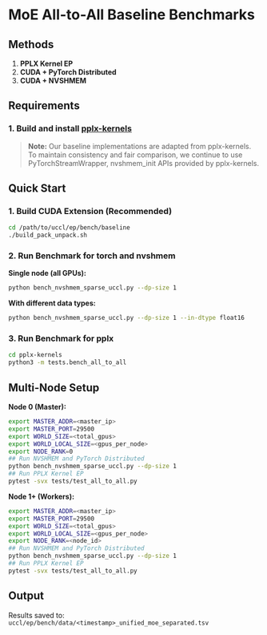 # MoE All-to-All Baseline Benchmarks

## Methods

1. **PPLX Kernel EP**  
2. **CUDA + PyTorch Distributed**  
3. **CUDA + NVSHMEM**  



## Requirements
### 1. Build and install [pplx-kernels](https://github.com/perplexityai/pplx-kernels)

> **Note:** Our baseline implementations are adapted from pplx-kernels. To maintain consistency and fair comparison, we continue to use PyTorchStreamWrapper, nvshmem_init APIs provided by pplx-kernels.

## Quick Start


### 1. Build CUDA Extension (Recommended)

```bash
cd /path/to/uccl/ep/bench/baseline
./build_pack_unpack.sh
```

### 2. Run Benchmark for torch and nvshmem 

**Single node (all GPUs):**
```bash
python bench_nvshmem_sparse_uccl.py --dp-size 1
```

**With different data types:**
```bash
python bench_nvshmem_sparse_uccl.py --dp-size 1 --in-dtype float16
```

### 3. Run Benchmark for pplx 

```bash
cd pplx-kernels
python3 -m tests.bench_all_to_all
```


## Multi-Node Setup

**Node 0 (Master):**
```bash
export MASTER_ADDR=<master_ip>
export MASTER_PORT=29500
export WORLD_SIZE=<total_gpus>
export WORLD_LOCAL_SIZE=<gpus_per_node>
export NODE_RANK=0
## Run NVSHMEM and PyTorch Distributed
python bench_nvshmem_sparse_uccl.py --dp-size 1
## Run PPLX Kernel EP
pytest -svx tests/test_all_to_all.py 
```



**Node 1+ (Workers):**
```bash
export MASTER_ADDR=<master_ip>
export MASTER_PORT=29500
export WORLD_SIZE=<total_gpus>
export WORLD_LOCAL_SIZE=<gpus_per_node>
export NODE_RANK=<node_id>
## Run NVSHMEM and PyTorch Distributed
python bench_nvshmem_sparse_uccl.py --dp-size 1
## Run PPLX Kernel EP
pytest -svx tests/test_all_to_all.py 
```

## Output

Results saved to: `uccl/ep/bench/data/<timestamp>_unified_moe_separated.tsv`





